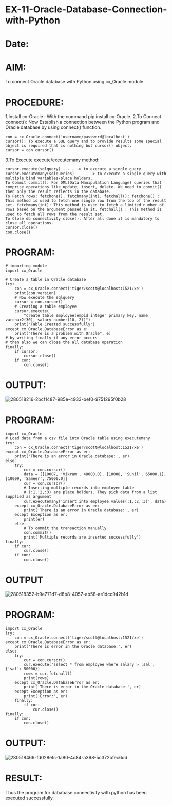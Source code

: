 # EX-11-Oracle-Database-Connection-with-Python
# Date:
# AIM:
To connect Oracle database with Python using cx_Oracle module.

# PROCEDURE:
1,Install cx-Oracle : With the command pip install cx-Oracle. 
2.To Connect connect(): Now Establish a connection between the Python program and Oracle database by using connect() function. 
```
con = cx_Oracle.connect('username/password@localhost')
cursor(): To execute a SQL query and to provide results some special object is required that is nothing but cursor() object.
cursor = con.cursor()
```
3.To Execute execute/executemany method:
```
cursor.execute(sqlquery) - - - -> to execute a single query. 
cursor.executemany(sqlqueries) - - - -> to execute a single query with multiple bind variables/place holders.
To Commit commit(): For DML(Data Manipulation Language) queries that comprise operations like update, insert, delete. We need to commit() then only the result reflects in the database.
To Fetch rows: fetchone(), fetchmany(int), fetchall(): fetchone() : This method is used to fetch one single row from the top of the result set. fetchmany(int): This method is used to fetch a limited number of rows based on the argument passed in it. fetchall() : This method is used to fetch all rows from the result set.
To Close db connectivity close(): After all done it is mandatory to close all operations.
cursor.close()
con.close()
```
# PROGRAM:
```
# importing module
import cx_Oracle

# Create a table in Oracle database
try:
	con = cx_Oracle.connect('tiger/scott@localhost:1521/xe')
	print(con.version)
	# Now execute the sqlquery
	cursor = con.cursor()
	# Creating a table employee
	cursor.execute(
		"create table employee(empid integer primary key, name varchar2(30), salary number(10, 2))")
	print("Table Created successfully")
except cx_Oracle.DatabaseError as e:
	print("There is a problem with Oracle", e)
# by writing finally if any error occurs
# then also we can close the all database operation
finally:
	if cursor:
		cursor.close()
	if con:
		con.close()
```
# OUTPUT:
![280518216-2bcf1487-985e-4933-bef0-9751295f0b28](https://github.com/sivabalan28/EX-11-Oracle-Database-Connection-with-Python/assets/113497347/ac4ca68a-234e-4a78-ad3f-eb67da66a25a)

# PROGRAM:
```
import cx_Oracle
# Load data from a csv file into Oracle table using executemany
try:
	con = cx_Oracle.connect('tiger/scott@localhost:1521/xe')
except cx_Oracle.DatabaseError as er:
	print('There is an error in Oracle database:', er)
else:
	try:
		cur = con.cursor()
		data = [[10007, 'Vikram', 48000.0], [10008, 'Sunil', 65000.1], [10009, 'Sameer', 75000.0]]
		cur = con.cursor()
		# Inserting multiple records into employee table
		# (:1,:2,:3) are place holders. They pick data from a list supplied as argument
		cur.executemany('insert into employee values(:1,:2,:3)', data)
	except cx_Oracle.DatabaseError as er:
		print('There is an error in Oracle database:', er)
	except Exception as er:
		print(er)
	else:
		# To commit the transaction manually
		con.commit()
		print('Multiple records are inserted successfully')
finally:
	if cur:
		cur.close()
	if con:
		con.close()
```
# OUTPUT
![280518352-b9e771d7-d8b8-4057-ab58-ae1dcc942b1d](https://github.com/sivabalan28/EX-11-Oracle-Database-Connection-with-Python/assets/113497347/0862914f-eaca-407a-bd6a-a2d03e0280c2)


# PROGRAM:
```
import cx_Oracle
try:
	con = cx_Oracle.connect('tiger/scott@localhost:1521/xe')
except cx_Oracle.DatabaseError as er:
	print('There is error in the Oracle database:', er)
else:
	try:
		cur = con.cursor()
		cur.execute('select * from employee where salary > :sal', {'sal': 50000})
		rows = cur.fetchall()
		print(rows)
	except cx_Oracle.DatabaseError as er:
		print('There is error in the Oracle database:', er)
	except Exception as er:
		print('Error:', er)
	finally:
		if cur:
			cur.close()
finally:
	if con:
		con.close()
```
# OUTPUT:
![280518469-fd028efc-1a80-4c84-a398-5c372bfec6dd](https://github.com/sivabalan28/EX-11-Oracle-Database-Connection-with-Python/assets/113497347/ba82353a-b0e6-4123-b6ab-606849fc73c7)

# RESULT:
Thus the program for dababase connectivity with python has been executed successfully.

